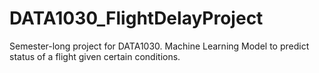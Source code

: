# DATA1030_FlightDelayProject
Semester-long project for DATA1030. Machine Learning Model to predict status of a flight given certain conditions. 
